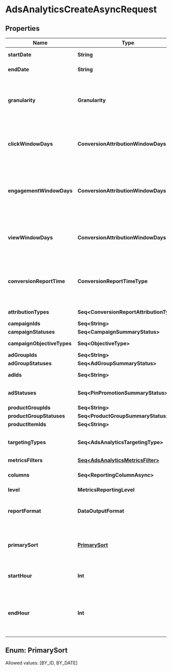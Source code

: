 

# AdsAnalyticsCreateAsyncRequest


## Properties

Name | Type | Description | Notes
------------ | ------------- | ------------- | -------------
**startDate** | **String** | Metric report start date (UTC). Format: YYYY-MM-DD | 
**endDate** | **String** | Metric report end date (UTC). Format: YYYY-MM-DD | 
**granularity** | **Granularity** | TOTAL - metrics are aggregated over the specified date range.&lt;br&gt; DAY - metrics are broken down daily.&lt;br&gt; HOUR - metrics are broken down hourly.&lt;br&gt;WEEKLY - metrics are broken down weekly.&lt;br&gt;MONTHLY - metrics are broken down monthly | 
**clickWindowDays** | **ConversionAttributionWindowDays** | Number of days to use as the conversion attribution window for a pin click action. Applies to Pinterest Tag conversion metrics. Prior conversion tags use their defined attribution windows. If not specified, defaults to &#x60;30&#x60; days. |  [optional]
**engagementWindowDays** | **ConversionAttributionWindowDays** | Number of days to use as the conversion attribution window for an engagement action. Engagements include saves, closeups, link clicks, and carousel card swipes. Applies to Pinterest Tag conversion metrics. Prior conversion tags use their defined attribution windows. If not specified, defaults to &#x60;30&#x60; days. |  [optional]
**viewWindowDays** | **ConversionAttributionWindowDays** | Number of days to use as the conversion attribution window for a view action. Applies to Pinterest Tag conversion metrics. Prior conversion tags use their defined attribution windows. If not specified, defaults to &#x60;1&#x60; day. |  [optional]
**conversionReportTime** | **ConversionReportTimeType** | The date by which the conversion metrics returned from this endpoint will be reported. There are two dates associated with a conversion event: the date that the user interacted with the ad, and the date that the user completed a conversion event. |  [optional]
**attributionTypes** | **Seq&lt;ConversionReportAttributionType&gt;** | List of types of attribution for the conversion report |  [optional]
**campaignIds** | **Seq&lt;String&gt;** | List of campaign ids |  [optional]
**campaignStatuses** | **Seq&lt;CampaignSummaryStatus&gt;** | List of status values for filtering |  [optional]
**campaignObjectiveTypes** | **Seq&lt;ObjectiveType&gt;** | List of values for filtering. [\&quot;WEB_SESSIONS\&quot;] in BETA. |  [optional]
**adGroupIds** | **Seq&lt;String&gt;** | List of ad group ids |  [optional]
**adGroupStatuses** | **Seq&lt;AdGroupSummaryStatus&gt;** | List of values for filtering |  [optional]
**adIds** | **Seq&lt;String&gt;** | List of ad ids [This parameter is no supported for Product Item Level Reports] |  [optional]
**adStatuses** | **Seq&lt;PinPromotionSummaryStatus&gt;** | List of values for filtering [This parameter is not supported for Product Item Level Reports] |  [optional]
**productGroupIds** | **Seq&lt;String&gt;** | List of product group ids |  [optional]
**productGroupStatuses** | **Seq&lt;ProductGroupSummaryStatus&gt;** | List of values for filtering |  [optional]
**productItemIds** | **Seq&lt;String&gt;** | List of product item ids |  [optional]
**targetingTypes** | **Seq&lt;AdsAnalyticsTargetingType&gt;** | List of targeting types. Requires &#x60;level&#x60; to be a value ending in &#x60;_TARGETING&#x60;. [\&quot;AGE_BUCKET_AND_GENDER\&quot;] is in BETA and not yet available to all users. |  [optional]
**metricsFilters** | [**Seq&lt;AdsAnalyticsMetricsFilter&gt;**](AdsAnalyticsMetricsFilter.md) | List of metrics filters |  [optional]
**columns** | **Seq&lt;ReportingColumnAsync&gt;** | Metric and entity columns. Pin promotion and ad related columns are not supported for the Product Item level reports. | 
**level** | **MetricsReportingLevel** | Level of the report | 
**reportFormat** | **DataOutputFormat** | Specification for formatting the report data. Reports in JSON will not zero-fill metrics, whereas reports in CSV will. Both report formats will omit rows where all the columns are equal to 0. |  [optional]
**primarySort** | [**PrimarySort**](#PrimarySort) | Whether to first sort the report by date or by entity ID of the reporting entity level. Date will be used as the first level key for JSON reports that use BY_DATE. BY_DATE is recommended for large requests. |  [optional]
**startHour** | **Int** | Which hour of the start date to begin the report. The entire day will be included if no start hour is provided. Only allowed for hourly reports. |  [optional]
**endHour** | **Int** | Which hour of the end date to stop the report (inclusive). For example, with an end_date of &#39;2020-01-01&#39; and end_hour of &#39;15&#39;, the report will contain metrics up to &#39;2020-01-01 14:59:59&#39;. The entire day will be included if no end hour is provided. Only allowed for hourly reports. |  [optional]


## Enum: PrimarySort
Allowed values: [BY_ID, BY_DATE]




